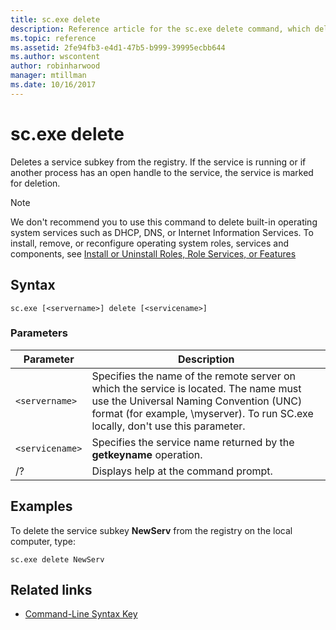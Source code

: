 ```yaml
---
title: sc.exe delete
description: Reference article for the sc.exe delete command, which deletes a service subkey from the registry.
ms.topic: reference
ms.assetid: 2fe94fb3-e4d1-47b5-b999-39995ecbb644
ms.author: wscontent
author: robinharwood
manager: mtillman
ms.date: 10/16/2017
---
```


# sc.exe delete

Deletes a service subkey from the registry. If the service is running or if another process has an open handle to the service, the service is marked for deletion.

> [!NOTE]
> We don't recommend you to use this command to delete built-in operating system services such as DHCP, DNS, or Internet Information Services. To install, remove, or reconfigure operating system roles, services and components, see [Install or Uninstall Roles, Role Services, or Features](/windows-server/administration/server-manager/install-or-uninstall-roles-role-services-or-features)

## Syntax

```
sc.exe [<servername>] delete [<servicename>]
```

### Parameters

| Parameter | Description |
|--|--|
| `<servername>` | Specifies the name of the remote server on which the service is located. The name must use the Universal Naming Convention (UNC) format (for example, \\myserver). To run SC.exe locally, don't use this parameter. |
| `<servicename>` | Specifies the service name returned by the **getkeyname** operation. |
| /? | Displays help at the command prompt. |

## Examples

To delete the service subkey **NewServ** from the registry on the local computer, type:

```
sc.exe delete NewServ
```

## Related links

- [Command-Line Syntax Key](command-line-syntax-key.md)
